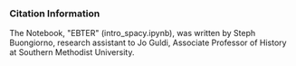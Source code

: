 ### Citation Information

The Notebook, "EBTER" (intro_spacy.ipynb), was written by Steph Buongiorno, research assistant to Jo Guldi, Associate Professor of History at Southern Methodist University.
